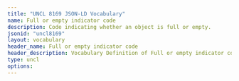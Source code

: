 ```yaml
---
title: "UNCL 8169 JSON-LD Vocabulary"
name: Full or empty indicator code
description: Code indicating whether an object is full or empty.
jsonid: "uncl8169"
layout: vocabulary
header_name: Full or empty indicator code
header_description: Vocabulary Definition of Full or empty indicator code semantics in HTML format. JSON-LD format is available at [uncl8169.jsonld](/vocabulary/uncl8169.jsonld)
type: uncl
options:
---
```

